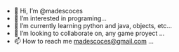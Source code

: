 - 👋 Hi, I’m @madescoces
- 👀 I’m interested in programing...
- 🌱 I’m currently learning python and java, objects, etc...
- 💞️ I’m looking to collaborate on, any game proyect ...
- 📫 How to reach me madescoces@gmail.com ...

<!---
madescoces/madescoces is a ✨ special ✨ repository because its `README.md` (this file) appears on your GitHub profile.
You can click the Preview link to take a look at your changes.
--->
